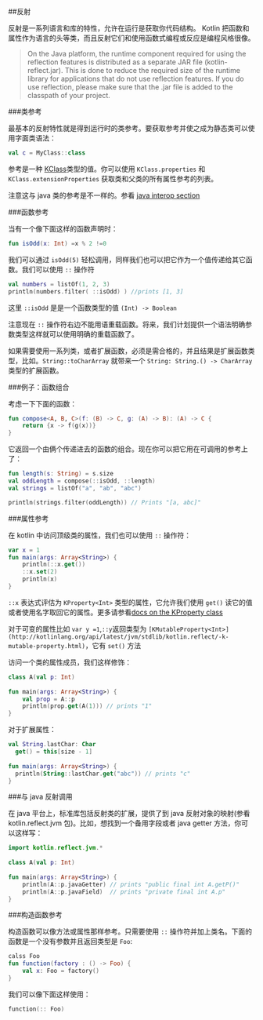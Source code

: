 ##反射

反射是一系列语言和库的特性，允许在运行是获取你代码结构。 Kotlin 把函数和属性作为语言的头等类，而且反射它们和使用函数式编程或反应是编程风格很像。

>On the Java platform, the runtime component required for using the reflection features is distributed as a separate JAR file (kotlin-reflect.jar). This is done to reduce the required size of the runtime library for applications that do not use reflection features. If you do use reflection, please make sure that the .jar file is added to the classpath of your project.

###类参考

最基本的反射特性就是得到运行时的类参考。要获取参考并使之成为静态类可以使用字面类语法：

```kotlin
val c = MyClass::class
```

参考是一种 [KClass](http://kotlinlang.org/api/latest/jvm/stdlib/kotlin.reflect/-k-class/index.html)类型的值。你可以使用 `KClass.properties` 和 `KClass.extensionProperties` 获取类和父类的所有属性参考的列表。

注意这与 java 类的参考是不一样的。参看 [java interop section](http://kotlinlang.org/docs/reference/java-interop.html#object-methods)


###函数参考

当有一个像下面这样的函数声明时：

```kotlin
fun isOdd(x: Int) =x % 2 !=0
```

我们可以通过 `isOdd(5)` 轻松调用，同样我们也可以把它作为一个值传递给其它函数。我们可以使用 `::` 操作符

```kotlin
val numbers = listOf(1, 2, 3)
println(numbers.filter( ::isOdd) ) //prints [1, 3]
```

这里 `::isOdd` 是是一个函数类型的值 `(Int) -> Boolean`

注意现在 `::` 操作符右边不能用语重载函数。将来，我们计划提供一个语法明确参数类型这样就可以使用明确的重载函数了。

如果需要使用一系列类，或者扩展函数，必须是需合格的，并且结果是扩展函数类型，比如。`String::toCharArray` 就带来一个 `String: String.() -> CharArray` 类型的扩展函数。

###例子：函数组合

考虑一下下面的函数：

```kotlin
fun compose<A, B, C>(f: (B) -> C, g: (A) -> B): (A) -> C {
    return {x -> f(g(x))}
}
```

它返回一个由俩个传递进去的函数的组合。现在你可以把它用在可调用的参考上了：

```kotlin
fun length(s: String) = s.size
val oddLength = compose(::isOdd, ::length)
val strings = listOf("a", "ab", "abc")

println(strings.filter(oddLength)) // Prints "[a, abc]"
```

###属性参考

在 kotlin 中访问顶级类的属性，我们也可以使用 `::` 操作符：

```kotlin
var x = 1
fun main(args: Array<String>) {
	println(::x.get())
	::x.set(2)
	println(x)
}
```

`::x` 表达式评估为 `KProperty<Int>` 类型的属性，它允许我们使用 `get()` 读它的值或者使用名字取回它的属性。更多请参看[docs on the KProperty class](http://kotlinlang.org/api/latest/jvm/stdlib/kotlin.reflect/-k-property.html)

对于可变的属性比如 `var y =1`,`::y`返回类型为 `[KMutableProperty<Int>](http://kotlinlang.org/api/latest/jvm/stdlib/kotlin.reflect/-k-mutable-property.html)`，它有 `set()` 方法

访问一个类的属性成员，我们这样修饰：

```kotlin
class A(val p: Int)
 
fun main(args: Array<String>) {
    val prop = A::p
    println(prop.get(A(1))) // prints "1"
}
```

对于扩展属性：

```kotlin
val String.lastChar: Char
  get() = this[size - 1]
 
fun main(args: Array<String>) {
  println(String::lastChar.get("abc")) // prints "c"
}
```

###与 java 反射调用

在 java 平台上，标准库包括反射类的扩展，提供了到 java 反射对象的映射(参看 kotlin.reflect.jvm 包)。比如，想找到一个备用字段或者 java getter 方法，你可以这样写：

```kotlin
import kotlin.reflect.jvm.*
 
class A(val p: Int)
 
fun main(args: Array<String>) {
    println(A::p.javaGetter) // prints "public final int A.getP()"
    println(A::p.javaField)  // prints "private final int A.p"
}
```

###构造函数参考

构造函数可以像方法或属性那样参考。只需要使用 `::` 操作符并加上类名。下面的函数是一个没有参数并且返回类型是 `Foo`:

```kotlin
calss Foo
fun function(factory : () -> Foo) {
	val x: Foo = factory()
}
```

我们可以像下面这样使用：

```kotlin
function(:: Foo)
```